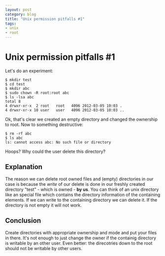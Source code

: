 ```yaml
---
layout: post
category: blog
title: "Unix permission pitfalls #1"
tags:
- unix
- root
---
```


# Unix permission pitfalls #1
Let's do an experiment:

    $ mkdir test
    $ cd test
    $ mkdir abc
    $ sudo chown -R root:root abc
    $ ls -lsa abc
    total 8
    4 drwxr-xr-x  2 root   root   4096 2012-03-05 10:03 .
    4 drwxr-xr-x 10 user   user   4096 2012-03-05 10:03 ..

Ok, that's clear we created an empty directory and changed the 
ownership to root. Now to something destructive:

    $ rm -rf abc
    $ ls abc
    ls: cannot access abc: No such file or directory

Hoops? Why could the user delete this directory?

## Explanation

The reason we can delete root owned files and (empty) directories
in our case is because the _write_ of our delete is done in our
freshly created directory "test" - which is owned - **by us**. You can
think of an unix directory like an special file which contains the
directory information of the containing elements. If we can write
to the containing directory we can delete it. If the directory is
not empty it will not work.

## Conclusion

Create directories with appropriate ownership and mode and put your
files in there. It's not enough to just change the owner if the
containig directory is writable by an other user.
Even better: the direcotries down to the root should not be
writable by other users.
